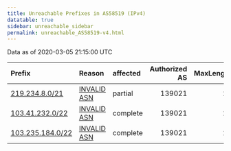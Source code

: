 ```yaml
---
title: Unreachable Prefixes in AS58519 (IPv4)
datatable: true
sidebar: unreachable_sidebar
permalink: unreachable_AS58519-v4.html
---
```


Data as of 2020-03-05 21:15:00 UTC


<div class="datatable-begin"></div>

| Prefix                                                     | Reason                                                                                                  | affected   |   Authorized AS |   MaxLength | Anchor                                       |   unreachable /24s |
|:-----------------------------------------------------------|:--------------------------------------------------------------------------------------------------------|:-----------|----------------:|------------:|:---------------------------------------------|-------------------:|
| [219.234.8.0/21](https://stat.ripe.net/219.234.8.0/21)     | [INVALID ASN](https://rpki-validator.ripe.net/announcement-preview?asn=AS58519&prefix=219.234.8.0/21)   | partial    |          139021 |          24 | [APNIC](unreachable_APNIC_RPKI_Root-v4.html) |                  8 |
| [103.41.232.0/22](https://stat.ripe.net/103.41.232.0/22)   | [INVALID ASN](https://rpki-validator.ripe.net/announcement-preview?asn=AS58519&prefix=103.41.232.0/22)  | complete   |          139021 |          24 | [APNIC](unreachable_APNIC_RPKI_Root-v4.html) |                  4 |
| [103.235.184.0/22](https://stat.ripe.net/103.235.184.0/22) | [INVALID ASN](https://rpki-validator.ripe.net/announcement-preview?asn=AS58519&prefix=103.235.184.0/22) | complete   |          139021 |          24 | [APNIC](unreachable_APNIC_RPKI_Root-v4.html) |                  4 |

<div class="datatable-end"></div>
